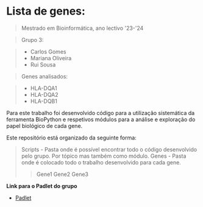 # Lista de genes:

>Mestrado em Bioinformática, ano lectivo '23-'24

>Grupo 3:

>- Carlos Gomes
>- Mariana Oliveira
>- Rui Sousa

> Genes analisados:

>- HLA-DQA1
>- HLA-DQA2
>- HLA-DQB1

Para este trabalho foi desenvolvido código para a utilização sistemática da ferramenta BioPython e respetivos módulos para a análise e exploração do papel biológico de cada gene. 

Este repositório está organizado da seguinte forma:

> Scripts - Pasta onde é possível encontrar todo o código desenvolvido pelo grupo. Por tópico mas também como módulo.
> Genes - Pasta onde é colocado todo o trabalho desenvolvido para cada gene.
>> Gene1
>> Gene2
>> Gene3

**Link para o Padlet do grupo**
- [Padlet](https://padlet.com/oliveira1mariana1/laborat-rios-de-bioinform-tica-s92dv3o20fs1odv1)
